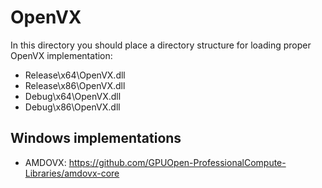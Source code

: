 
# OpenVX

In this directory you should place a directory structure for loading proper OpenVX implementation:
- Release\x64\OpenVX.dll
- Release\x86\OpenVX.dll
- Debug\x64\OpenVX.dll
- Debug\x86\OpenVX.dll

## Windows implementations

- AMDOVX: https://github.com/GPUOpen-ProfessionalCompute-Libraries/amdovx-core